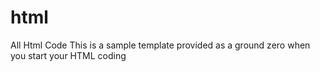 # html
All Html Code 
This is a sample template provided as a ground zero when you start your HTML coding
